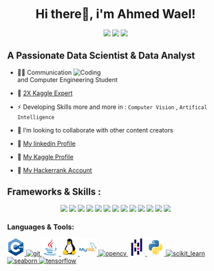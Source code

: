 <h1 align= "center"><b>Hi there👋, i'm Ahmed Wael!</b></h1>

<p  align = "center">
    <a href="https://www.linkedin.com/in/ahmed-nasef-56041b323/" alt="LinkedIn">
        <img src="https://img.shields.io/badge/-LinkedIn-blue?style=flat-square&logo=LinkedIn" /></a>
    <a href="https://www.kaggle.com/ahmedwaelnasef" alt="Kaggle">
        <img src="https://img.shields.io/badge/-Kaggle-3a424f?flat-square&logo=Kaggle" /></a>
    <a href="https://github.com/AhmedNasef3" alt="GitHub">
        <img src="https://img.shields.io/badge/-GitHub-38365A?style=flat-square&logo=GitHub&logoColor=white" /></a>
</p>




<h2 align= "left"><b> A Passionate Data Scientist & Data Analyst </b></h2>
<img align="right" alt="Coding" width="350" src="https://cdn.dribbble.com/users/1162077/screenshots/3848914/media/7ed7d5ca074b48b328150e5a231e8d1f.gif">


- 👨‍💻 Communication and Computer Engineering Student

- 🤖 [2X Kaggle Expert](https://www.kaggle.com/ahmedwaelnasef)

- ⚡  Developing Skills more and more in  : `Computer Vision`  , `Artifical Intelligence`

- 👯 I’m looking to collaborate with other content creators


- 🚀 [My linkedin Profile](https://www.linkedin.com/in/ahmed-nasef-56041b323/)
- 🚀 [My Kaggle Profile](https://www.kaggle.com/ahmedwaelnasef)
- 🚀 [My Hackerrank Account](https://www.hackerrank.com/profile/ahmednasef9889)


<h2 align="left">Frameworks & Skills :</h2>
<p  align = "center">
    <img src="https://img.shields.io/badge/-TensorFlow-white?style=flat-square&logo=TensorFlow&logoColor=orange" /></a>
    <img src="https://img.shields.io/badge/-Keras-BB0000?flat-square&logo=Keras" /></a>
    <img src="https://img.shields.io/badge/-Sklearn-606FC5?style=flat-square&logo=sklearn&logoColor=orange" /></a>
    <img src="https://img.shields.io/badge/-Pandas-38365A?style=flat-square&logo=Pandas&logoColor=white" /></a>
    <img src="https://img.shields.io/badge/-OpenCV-white?style=flat-square&logo=OpenCV&logoColor=black" /></a>
    <img src="https://img.shields.io/badge/-Numpy-093B4A?style=flat-square&logo=Numpy&logoColor=grey" /></a>
    <img src="https://img.shields.io/badge/-Matplotlib-C7D0C5?style=flat-square&logo=python" /></a>
    <img src="https://img.shields.io/badge/-Seaborn-49666A?style=flat-square&logo=python" /></a>
    <img src="https://img.shields.io/badge/-Jupyter-E1EFF1?style=flat-square&logo=Jupyter"/></a>
    <img src="https://img.shields.io/badge/-Nltk-0D3A41?style=flat-square&logo=python" /></a>
    <img src="https://img.shields.io/badge/-Requests_HTML-4B3385?style=flat-square&logo=Requests_HTML&logoColor=white" /></a>
    <img src="https://img.shields.io/badge/-Transfer Leraning-FCE357?style=flat-square&logo=TensorFlow&logoColor=black" /></a>
    <img src="https://img.shields.io/badge/-Web Scrapping-30C8BF?style=flat-square" /></a>
</p>
<h3 align="left">Languages & Tools:</h3>
<p align="left"> <a href="https://www.w3schools.com/cpp/" target="_blank" rel="noreferrer"> <img src="https://raw.githubusercontent.com/devicons/devicon/master/icons/cplusplus/cplusplus-original.svg" alt="cplusplus" width="40" height="40"/> </a> <a href="https://git-scm.com/" target="_blank" rel="noreferrer"> <img src="https://www.vectorlogo.zone/logos/git-scm/git-scm-icon.svg" alt="git" width="40" height="40"/> </a> <a href="https://www.java.com" target="_blank" rel="noreferrer"> <img src="https://raw.githubusercontent.com/devicons/devicon/master/icons/java/java-original.svg" alt="java" width="40" height="40"/> </a> <a href="https://www.linux.org/" target="_blank" rel="noreferrer"> <img src="https://raw.githubusercontent.com/devicons/devicon/master/icons/linux/linux-original.svg" alt="linux" width="40" height="40"/> </a> <a href="https://www.mysql.com/" target="_blank" rel="noreferrer"> <img src="https://raw.githubusercontent.com/devicons/devicon/master/icons/mysql/mysql-original-wordmark.svg" alt="mysql" width="40" height="40"/> </a> <a href="https://opencv.org/" target="_blank" rel="noreferrer"> <img src="https://www.vectorlogo.zone/logos/opencv/opencv-icon.svg" alt="opencv" width="40" height="40"/> </a> <a href="https://pandas.pydata.org/" target="_blank" rel="noreferrer"> <img src="https://raw.githubusercontent.com/devicons/devicon/2ae2a900d2f041da66e950e4d48052658d850630/icons/pandas/pandas-original.svg" alt="pandas" width="40" height="40"/> </a> <a href="https://www.python.org" target="_blank" rel="noreferrer"> <img src="https://raw.githubusercontent.com/devicons/devicon/master/icons/python/python-original.svg" alt="python" width="40" height="40"/> </a> <a href="https://scikit-learn.org/" target="_blank" rel="noreferrer"> <img src="https://upload.wikimedia.org/wikipedia/commons/0/05/Scikit_learn_logo_small.svg" alt="scikit_learn" width="40" height="40"/> </a> <a href="https://seaborn.pydata.org/" target="_blank" rel="noreferrer"> <img src="https://seaborn.pydata.org/_images/logo-mark-lightbg.svg" alt="seaborn" width="40" height="40"/> </a> <a href="https://www.tensorflow.org" target="_blank" rel="noreferrer"> <img src="https://www.vectorlogo.zone/logos/tensorflow/tensorflow-icon.svg" alt="tensorflow" width="40" height="40"/> </a> </p>

